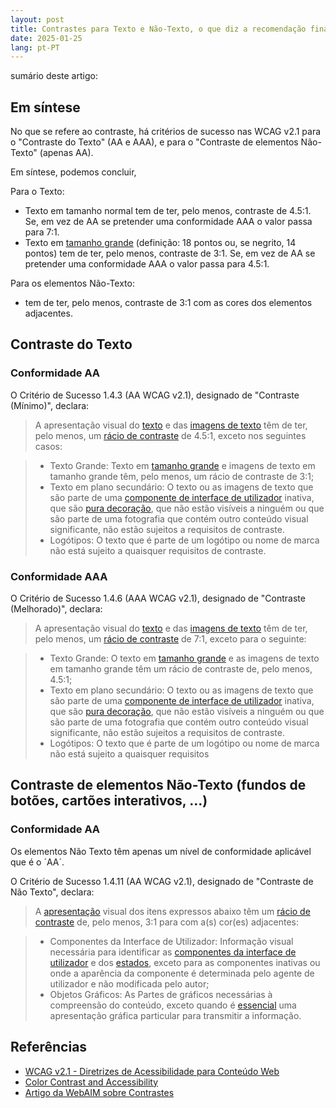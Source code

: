 ```yaml
---
layout: post
title: Contrastes para Texto e Não-Texto, o que diz a recomendação final das WCAG v2.1 do W3C
date: 2025-01-25
lang: pt-PT
---
```


sumário deste artigo:

<div id="toc"></div>

## Em síntese

No que se refere ao contraste, há critérios de sucesso nas WCAG v2.1 para o "Contraste do Texto" (AA e AAA), e para o "Contraste de elementos Não-Texto" (apenas AA).

Em síntese, podemos concluir,

Para o Texto:

- Texto em tamanho normal tem de ter, pelo menos, contraste de 4.5:1. Se, em vez de AA se pretender uma conformidade AAA o valor passa para 7:1.
- Texto em [tamanho grande](https://www.acessibilidade.gov.pt/wcag/#dfn-large-scale) (definição: 18 pontos ou, se negrito, 14 pontos) tem de ter, pelo menos, contraste de 3:1. Se, em vez de AA se pretender uma conformidade AAA o valor passa para 4.5:1.

Para os elementos Não-Texto:

- tem de ter, pelo menos, contraste de 3:1 com as cores dos elementos adjacentes.

## Contraste do Texto

### Conformidade AA

O Critério de Sucesso 1.4.3 (AA WCAG v2.1), designado de "Contraste (Mínimo)", declara:

> A apresentação visual do [texto](https://www.acessibilidade.gov.pt/wcag/#dfn-text) e das [imagens de texto](https://www.acessibilidade.gov.pt/wcag/#dfn-images-of-text) têm de ter, pelo menos, um [rácio de contraste](https://www.acessibilidade.gov.pt/wcag/#dfn-contrast-ratio) de 4.5:1, exceto nos seguintes casos:

> - Texto Grande: Texto em [tamanho grande](https://www.acessibilidade.gov.pt/wcag/#dfn-large-scale) e imagens de texto em tamanho grande têm, pelo menos, um rácio de contraste de 3:1;
> - Texto em plano secundário: O texto ou as imagens de texto que são parte de uma [componente de interface de utilizador](https://www.acessibilidade.gov.pt/wcag/#dfn-user-interface-components) inativa, que são [pura decoração](https://www.acessibilidade.gov.pt/wcag/#dfn-pure-decoration), que não estão visíveis a ninguém ou que são parte de uma fotografia que contém outro conteúdo visual significante, não estão sujeitos a requisitos de contraste.
> - Logótipos: O texto que é parte de um logótipo ou nome de marca não está sujeito a quaisquer requisitos de contraste.

### Conformidade AAA

O Critério de Sucesso 1.4.6 (AAA WCAG v2.1), designado de "Contraste (Melhorado)", declara:

> A apresentação visual do [texto](https://www.acessibilidade.gov.pt/wcag/#dfn-text) e das [imagens de texto](https://www.acessibilidade.gov.pt/wcag/#dfn-images-of-text) têm de ter, pelo menos, um [rácio de contraste](https://www.acessibilidade.gov.pt/wcag/#dfn-contrast-ratio) de 7:1, exceto para o seguinte:

> - Texto Grande: O texto em [tamanho grande](https://www.acessibilidade.gov.pt/wcag/#dfn-large-scale) e as imagens de texto em tamanho grande têm um rácio de contraste de, pelo menos, 4.5:1;
> - Texto em plano secundário: O texto ou as imagens de texto que são parte de uma [componente de interface de utilizador](https://www.acessibilidade.gov.pt/wcag/#dfn-user-interface-components) inativa, que são [pura decoração](https://www.acessibilidade.gov.pt/wcag/#dfn-pure-decoration), que não estão visíveis a ninguém ou que são parte de uma fotografia que contém outro conteúdo visual significante, não estão sujeitos a requisitos de contraste.
> - Logótipos: O texto que é parte de um logótipo ou nome de marca não está sujeito a quaisquer requisitos

## Contraste de elementos Não-Texto (fundos de botões, cartões interativos, ...)

### Conformidade AA

Os elementos Não Texto têm apenas um nível de conformidade aplicável que é o ´AA´.

O Critério de Sucesso 1.4.11 (AA WCAG v2.1), designado de "Contraste de Não Texto", declara:

> A [apresentação](https://www.acessibilidade.gov.pt/wcag/#dfn-presentation) visual dos itens expressos abaixo têm um [rácio de contraste](https://www.acessibilidade.gov.pt/wcag/#dfn-contrast-ratio) de, pelo menos, 3:1 para com a(s) cor(es) adjacentes:

> - Componentes da Interface de Utilizador: Informação visual necessária para identificar as [componentes da interface de utilizador](https://www.acessibilidade.gov.pt/wcag/#dfn-user-interface-components) e dos [estados](https://www.acessibilidade.gov.pt/wcag/#dfn-states), exceto para as componentes inativas ou onde a aparência da componente é determinada pelo agente de utilizador e não modificada pelo autor;
> - Objetos Gráficos: As Partes de gráficos necessárias à compreensão do conteúdo, exceto quando é [essencial](https://www.acessibilidade.gov.pt/wcag/#dfn-essential) uma apresentação gráfica particular para transmitir a informação.

## Referências

- [WCAG v2.1 - Diretrizes de Acessibilidade para Conteúdo Web](https://www.acessibilidade.gov.pt/wcag/)
- [Color Contrast and Accessibility](https://www.aditus.io/contrast-and-accessibility/)
- [Artigo da WebAIM sobre Contrastes](https://webaim.org/articles/contrast/#sc1411)
